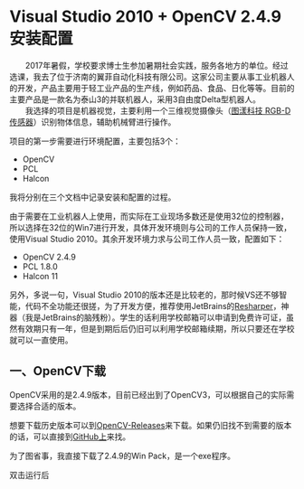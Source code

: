 # Visual Studio 2010 + OpenCV 2.4.9 安装配置

&emsp;&emsp;2017年暑假，学校要求博士生参加暑期社会实践，服务各地方的单位。经过选课，我去了位于济南的翼菲自动化科技有限公司。这家公司主要从事工业机器人的开发，产品主要用于轻工业产品的生产线，例如药品、食品、日化等等。目前的主要产品是一款名为泰山3的并联机器人，采用3自由度Delta型机器人。  
&emsp;&emsp;我选择的项目是机器视觉，主要利用一个三维视觉摄像头（[图漾科技 RGB-D 传感器](http://www.percipio.xyz/rgbd/)）识别物体信息，辅助机械臂进行操作。  

项目的第一步需要进行环境配置，主要包括3个：
- OpenCV
- PCL
- Halcon

我将分别在三个文档中记录安装和配置的过程。

由于需要在工业机器人上使用，而实际在工业现场多数还是使用32位的控制器，所以选择在32位的Win7进行开发，具体开发环境则与公司的工作人员保持一致，使用Visual Studio 2010。其余开发环境力求与公司工作人员一致，配置如下：
- OpenCV 2.4.9
- PCL 1.8.0
- Halcon 11

另外，多说一句，Visual Studio 2010的版本还是比较老的，那时候VS还不够智能，代码不全功能还很搓，为了开发方便，推荐使用JetBrains的[Resharper](https://www.jetbrains.com/resharper-cpp/)，神器（我是JetBrains的脑残粉）。学生的话利用学校邮箱可以申请到免费许可证，虽然有效期只有一年，但是到期后后仍旧可以利用学校邮箱续期，所以只要还在学校就可以一直使用。

## 一、OpenCV下载

OpenCV采用的是2.4.9版本，目前已经出到了OpenCV3，可以根据自己的实际需要选择合适的版本。

想要下载历史版本可以到[OpenCV-Releases](http://opencv.org/releases.html)来下载。如果仍旧找不到需要的版本的话，可以直接到[GitHub上](https://github.com/opencv/opencv/releases)来找。

为了图省事，我直接下载了2.4.9的Win Pack，是一个exe程序。

双击运行后



